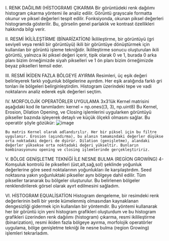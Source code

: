 I.	RENK DAĞILIMI (HİSTOGRAM) ÇIKARMA
Bir görüntüdeki renk dağılımı histogram çıkarma yöntemi ile analiz edilir.  Görüntü grayscale formatta okunur ve piksel değerleri tespit edilir. Fonksiyonda, okunan piksel değerleri histogramda gösterilir. Bu, görselin genel parlaklık ve kontrast özellikleri hakkında bilgi verir. 

II.	RESMİ İKİLİLEŞTİRME (BİNARİZATİON)
İkilileştirme, bir görüntüyü (gri seviyeli veya renkli bir görüntüyü) ikili bir görüntüye dönüştürmek için kullanılan bir görüntü işleme tekniğidir. İkilileştirme sonucu oluşturulan ikili görüntü, yalnızca iki piksel değeri içerir, tipik olarak 0 ve 1, burada 0 arka planı bizim örneğimizde siyah pikselleri ve 1 ön planı bizim örneğimizde beyaz pikselleri temsil eder. 

III.	RESMİ İKİDEN FAZLA BÖLGEYE AYIRMA
Resimleri, üç eşik değeri belirleyerek farklı yoğunluk bölgelerine ayırdım. Her eşik aralığında farklı gri tonları ile bölgeleri belirginleştirdim. Histogram üzerindeki  tepe ve vadi noktalarını analiz ederek eşik değerleri seçtim.

IV.	MORFOLOJİK OPERATÖRLER UYGULAMA
3x3’lük Kernel matrisini aşağıdaki kod ile tanımladım:
kernel = np.ones((3, 3), np.uint8)
	Bu Kernel, Erosion, Dilation Opening, ve Closing işlemlerini uygularken görüntüyü pikseller bazında işleyerek detaylı ve küçük ölçekli olmasını sağlar. Bu operatör şöyle gözükür:
 ![image](https://github.com/user-attachments/assets/822a7808-79d6-4c79-84e5-ceb4020e01ca)

 	Bu matris Kernel olarak adlandırılır. Her bir piksel için bu filtre uygulanır. Erosion (aşındırma), bu alanın tamamındaki değerler düşükse orta noktadaki değeri de dşürür. Dilation (genişletme), alandaki değerler yüksekse orta noktadaki değeri yükseltir. Bunların kombinasyonunu opening ve closing işlemlerinde gerçekleştiririz. 

V.	BÖLGE GENİŞLETME TEKNİĞİ İLE NESNE BULMA (REGİON GROWİNG)
4-Komşuluk kontrolü ile pikselleri (üst,alt,sağ,sol) şeklinde yoğunluk değerlerine göre seed noktalarının yoğunlukları ile karşılaştırdım. Seed noktasına yakın yoğunluktaki pikseller aynı bölgeye dahil edilir. Tüm pikseller taranarak bu bölgeler oluşturulur. Bu belirlenen bölgeler renklendirilerek görsel olarak ayırt edilmesini sağladım.

VI.	HİSTOGRAM EQUALİSATİON
Histogram dengeleme, bir resimdeki renk değerlerinin belli bir yerde kümelenmiş olmasından kaynaklanan dengesizliği gidermek için kullanılan bir yöntemdir.
Bu yöntemi kullanarak her bir görüntü için yeni histogram grafikleri oluşturdum ve bu histogram grafikleri üzerinden renk dağılımı (histogram) çıkarma, resmi ikilileştirme (binarization), resmi ikiden fazla bölgeye ayırma, morfolojik operatörler uygulama, bölge genişletme tekniği ile nesne bulma (region Growing) işlemleri tekrarladım.

